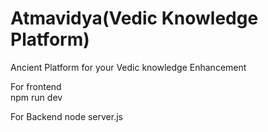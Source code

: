   # Atmavidya(Vedic Knowledge Platform)
 
Ancient  Platform  for your Vedic knowledge Enhancement 

For frontend   
npm run dev


For Backend 
node server.js
